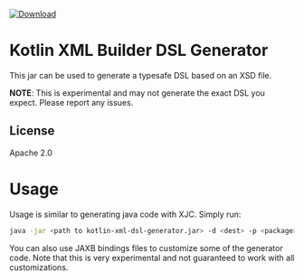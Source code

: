 [ ![Download](https://api.bintray.com/packages/redundent/maven/kotlin-xml-dsl-generator/images/download.svg) ](https://bintray.com/redundent/maven/kotlin-xml-dsl-generator/_latestVersion)

Kotlin XML Builder DSL Generator
=

This jar can be used to generate a typesafe DSL based on an XSD file.

**NOTE**: This is experimental and may not generate the exact DSL you expect. Please report
any issues. 

License
-
Apache 2.0

Usage
=
Usage is similar to generating java code with XJC. Simply run:

```bash
java -jar <path to kotlin-xml-dsl-generator.jar> -d <dest> -p <package> <path to schema>
```

You can also use JAXB bindings files to customize some of the generator code. Note that this is
very experimental and not guaranteed to work with all customizations.
